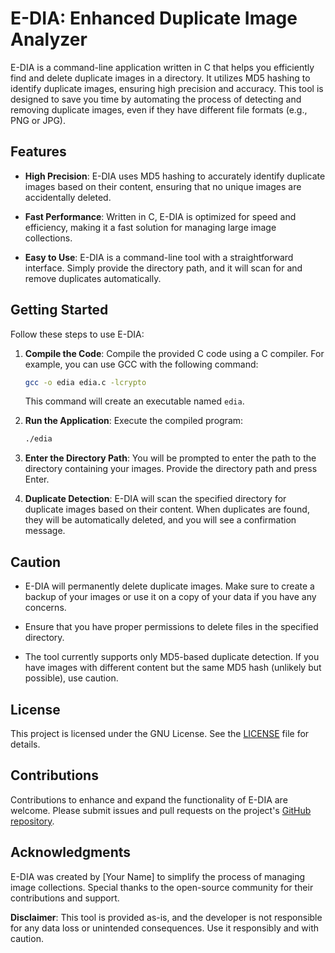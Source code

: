 # E-DIA: Enhanced Duplicate Image Analyzer

E-DIA is a command-line application written in C that helps you efficiently find and delete duplicate images in a directory. It utilizes MD5 hashing to identify duplicate images, ensuring high precision and accuracy. This tool is designed to save you time by automating the process of detecting and removing duplicate images, even if they have different file formats (e.g., PNG or JPG).

## Features

- **High Precision**: E-DIA uses MD5 hashing to accurately identify duplicate images based on their content, ensuring that no unique images are accidentally deleted.

- **Fast Performance**: Written in C, E-DIA is optimized for speed and efficiency, making it a fast solution for managing large image collections.

- **Easy to Use**: E-DIA is a command-line tool with a straightforward interface. Simply provide the directory path, and it will scan for and remove duplicates automatically.

## Getting Started

Follow these steps to use E-DIA:

1. **Compile the Code**: Compile the provided C code using a C compiler. For example, you can use GCC with the following command:

   ```bash
   gcc -o edia edia.c -lcrypto
   ```

   This command will create an executable named `edia`.

2. **Run the Application**: Execute the compiled program:

   ```bash
   ./edia
   ```

3. **Enter the Directory Path**: You will be prompted to enter the path to the directory containing your images. Provide the directory path and press Enter.

4. **Duplicate Detection**: E-DIA will scan the specified directory for duplicate images based on their content. When duplicates are found, they will be automatically deleted, and you will see a confirmation message.

## Caution

- E-DIA will permanently delete duplicate images. Make sure to create a backup of your images or use it on a copy of your data if you have any concerns.

- Ensure that you have proper permissions to delete files in the specified directory.

- The tool currently supports only MD5-based duplicate detection. If you have images with different content but the same MD5 hash (unlikely but possible), use caution.

## License

This project is licensed under the GNU License. See the [LICENSE](./LICENSE) file for details.

## Contributions

Contributions to enhance and expand the functionality of E-DIA are welcome. Please submit issues and pull requests on the project's [GitHub repository](https://github.com/yourusername/edia).

## Acknowledgments

E-DIA was created by [Your Name] to simplify the process of managing image collections. Special thanks to the open-source community for their contributions and support.

**Disclaimer**: This tool is provided as-is, and the developer is not responsible for any data loss or unintended consequences. Use it responsibly and with caution.

```

```
